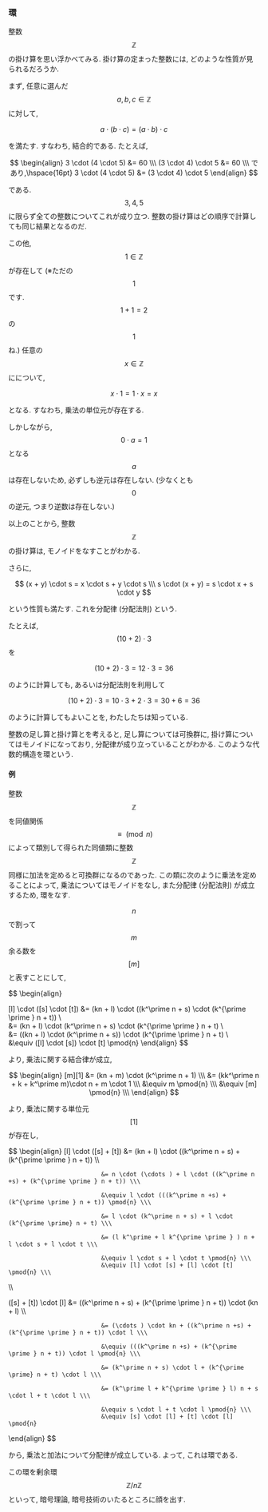 ### 環

整数$$\mathbb{Z}$$の掛け算を思い浮かべてみる. 掛け算の定まった整数には, どのような性質が見られるだろうか.

まず, 任意に選んだ$$a, b, c \in \mathbb{Z}$$に対して,


$$
a \cdot (b \cdot c) = (a \cdot b) \cdot c
$$


を満たす. すなわち, 結合的である. たとえば,


$$
\begin{align}
3 \cdot (4 \cdot 5) &= 60 \\\
(3 \cdot 4) \cdot 5 &= 60 \\\
であり,\hspace{16pt} 3 \cdot (4 \cdot 5) &= (3 \cdot 4) \cdot 5
\end{align}
$$


である. $$3, 4, 5$$ に限らず全ての整数についてこれが成り立つ. 整数の掛け算はどの順序で計算しても同じ結果となるのだ.

この他, $$1 \in \mathbb{Z}$$ が存在して \(※ただの$$1$$です. $$1 + 1 = 2$$の$$1$$ね.\) 任意の$$x \in \mathbb{Z}$$にについて,


$$
x \cdot 1 = 1 \cdot x = x
$$


となる. すなわち, 乗法の単位元が存在する.

しかしながら, $$0 \cdot a = 1$$となる$$a$$は存在しないため, 必ずしも逆元は存在しない. \(少なくとも$$0$$の逆元, つまり逆数は存在しない.\)

以上のことから, 整数$$\mathbb{Z}$$の掛け算は, モノイドをなすことがわかる.

さらに,


$$
(x + y) \cdot s = x \cdot s + y \cdot s \\\
s \cdot (x + y) = s \cdot x + s \cdot y
$$


という性質も満たす. これを分配律 \(分配法則\) という.

たとえば, $$(10 + 2) \cdot 3$$ を


$$
(10 + 2) \cdot 3 = 12 \cdot 3 = 36
$$


のように計算しても, あるいは分配法則を利用して


$$
(10 + 2) \cdot 3 = 10 \cdot 3 + 2 \cdot 3 = 30 + 6 = 36
$$


のように計算してもよいことを, わたしたちは知っている.

整数の足し算と掛け算とを考えると, 足し算については可換群に, 掛け算についてはモノイドになっており, 分配律が成り立っていることがわかる. このような代数的構造を環という.

#### 例

整数 $$\mathbb{Z}$$ を同値関係 $$\equiv \pmod{n}$$ によって類別して得られた同値類に整数 $$\mathbb{Z}$$ 同様に加法を定めると可換群になるのであった. この類に次のように乗法を定めることによって, 乗法についてはモノイドをなし, また分配律 \(分配法則\) が成立するため, 環をなす.

$$n$$ で割って $$m$$ 余る数を $$[m]$$ と表すことにして,


$$
\begin{align}

[l] \cdot ([s] \cdot [t]) &= (kn + l) \cdot ((k^\prime n + s) \cdot (k^{\prime \prime } n + t)) \\\
                          &= (kn + l) \cdot (k^\prime n + s) \cdot (k^{\prime \prime } n + t) \\\
                          &= ((kn + l) \cdot (k^\prime n + s)) \cdot (k^{\prime \prime } n + t) \\\
                          &\equiv ([l] \cdot [s]) \cdot [t] \pmod{n}
\end{align}
$$


より, 乗法に関する結合律が成立,


$$
\begin{align}
[m][1] &= (kn + m) \cdot (k^\prime n + 1) \\\
       &= (kk^\prime n + k + k^\prime m)\cdot n + m \cdot 1 \\\
       &\equiv m \pmod{n} \\\
       &\equiv [m] \pmod{n} \\\
\end{align}
$$


より, 乗法に関する単位元 $$[1]$$ が存在し,


$$
\begin{align}
[l] \cdot ([s] + [t]) &= (kn + l) \cdot ((k^\prime n + s) + (k^{\prime \prime } n + t)) \\\

                              &= n \cdot (\cdots ) + l \cdot ((k^\prime n +s) + (k^{\prime \prime } n + t)) \\\

                              &\equiv l \cdot (((k^\prime n +s) + (k^{\prime \prime } n + t)) \pmod{n} \\\

                              &= l \cdot (k^\prime n + s) + l \cdot (k^{\prime \prime} n + t) \\\

                              &= (l k^\prime + l k^{\prime \prime } ) n + l \cdot s + l \cdot t \\\

                              &\equiv l \cdot s + l \cdot t \pmod{n} \\\
                              &\equiv [l] \cdot [s] + [l] \cdot [t] \pmod{n} \\\
\\\

([s] + [t]) \cdot [l] &= ((k^\prime n + s) + (k^{\prime \prime } n + t)) \cdot (kn + l) \\\

                              &= (\cdots ) \cdot kn + ((k^\prime n +s) + (k^{\prime \prime } n + t)) \cdot l \\\

                              &\equiv (((k^\prime n +s) + (k^{\prime \prime } n + t)) \cdot l \pmod{n} \\\

                              &= (k^\prime n + s) \cdot l + (k^{\prime \prime} n + t) \cdot l \\\

                              &= (k^\prime l + k^{\prime \prime } l) n + s \cdot l + t \cdot l \\\

                              &\equiv s \cdot l + t \cdot l \pmod{n} \\\
                              &\equiv [s] \cdot [l] + [t] \cdot [l] \pmod{n}

\end{align}
$$


から, 乗法と加法について分配律が成立している. よって, これは環である.



この環を剰余環 $$\mathbb{Z}/n\mathbb{Z}$$ といって, 暗号理論, 暗号技術のいたるところに顔を出す.

